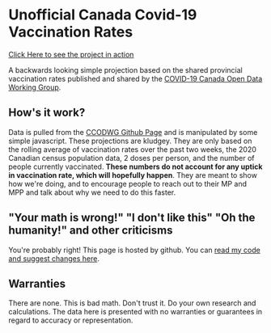 # Unofficial Canada Covid-19 Vaccination Rates

[Click Here to see the project in action](https://minasmart.github.io/canada-covid-vaccine-rate.github.io/)

A backwards looking simple projection based on the shared provincial
vaccination rates published and shared by the <a href="https://github.com/ccodwg/Covid19Canada">
COVID-19 Canada Open Data Working Group</a>.

## How's it work?

Data is pulled from the <a href="https://github.com/ccodwg/Covid19Canada">
CCODWG Github Page</a> and is manipulated by some simple javascript. These
projections are kludgey. They are only based on the rolling average of
vaccination rates over the past two weeks, the 2020 Canadian census
population data, 2 doses per person, and the number of people currently
vaccinated. <b>These numbers do not account for any uptick in vaccination
rate, which will hopefully happen</b>. They are meant to show how we're
doing, and to encourage people to reach out to their MP and MPP and talk
about why we need to do this faster.

## "Your math is wrong!" "I don't like this" "Oh the humanity!" and other criticisms

You're probably right! This page is hosted by github. You can <a href="https://github.com/minasmart/canada-covid-vaccine-rate.github.io">
read my code and suggest changes here</a>.

## Warranties

There are none. This is bad math. Don't trust it. Do your own research and
calculations. The data here is presented with no warranties or guarantees
in regard to accuracy or representation.
